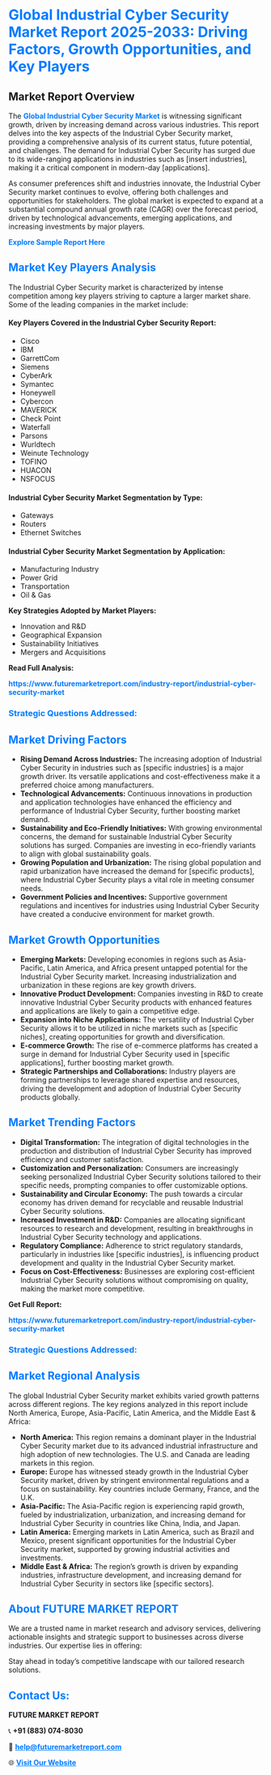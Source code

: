 <h1 style="color: #007BFF;">Global Industrial Cyber Security Market Report 2025-2033: Driving Factors, Growth Opportunities, and Key Players</h1>

<section id="overview">
<h2>Market Report Overview</h2>
<p>The <a href="https://www.futuremarketreport.com/industry-report/industrial-cyber-security-market" style="color: #007BFF; text-decoration: none;"><strong>Global Industrial Cyber Security Market</strong></a> is witnessing significant growth, driven by increasing demand across various industries. This report delves into the key aspects of the Industrial Cyber Security market, providing a comprehensive analysis of its current status, future potential, and challenges. The demand for Industrial Cyber Security has surged due to its wide-ranging applications in industries such as [insert industries], making it a critical component in modern-day [applications].</p>
<p>As consumer preferences shift and industries innovate, the Industrial Cyber Security market continues to evolve, offering both challenges and opportunities for stakeholders. The global market is expected to expand at a substantial compound annual growth rate (CAGR) over the forecast period, driven by technological advancements, emerging applications, and increasing investments by major players.</p>
</section>

<section id="overview">
<p><a href="https://www.futuremarketreport.com/request-sample/reportId=104202" style="color: #007BFF; text-decoration: none;"><strong>Explore Sample Report Here</strong></a></p>
</section>

<section id="key-players">
<h2 style="color: #007BFF;">Market Key Players Analysis</h2>
<p>The Industrial Cyber Security market is characterized by intense competition among key players striving to capture a larger market share. Some of the leading companies in the market include:</p>
<h4>Key Players Covered in the Industrial Cyber Security Report:</h4>
<ul><li>Cisco</li><li>IBM</li><li>GarrettCom</li><li>Siemens</li><li>CyberArk</li><li>Symantec</li><li>Honeywell</li><li>Cybercon</li><li>MAVERICK</li><li>Check Point</li><li>Waterfall</li><li>Parsons</li><li>Wurldtech</li><li>Weinute Technology</li><li>TOFINO</li><li>HUACON</li><li>NSFOCUS</li></ul>
<h4>Industrial Cyber Security Market Segmentation by Type:</h4>
<ul><li>Gateways</li><li>Routers</li><li>Ethernet Switches</li></ul>

<h4>Industrial Cyber Security Market Segmentation by Application:</h4>
<ul><li>Manufacturing Industry</li><li>Power Grid</li><li>Transportation</li><li>Oil &amp; Gas</li></ul>
<p><strong>Key Strategies Adopted by Market Players:</strong></p>
<ul>
<li>Innovation and R&D</li>
<li>Geographical Expansion</li>
<li>Sustainability Initiatives</li>
<li>Mergers and Acquisitions</li>
</ul>
</section>

<section>
<p><strong>Read Full Analysis: </strong></p><a href="https://www.futuremarketreport.com/industry-report/industrial-cyber-security-market" style="color: #007BFF; text-decoration: none;"><strong>https://www.futuremarketreport.com/industry-report/industrial-cyber-security-market</strong></a>
<h3 style="color: #007BFF;">Strategic Questions Addressed:</h3>
</section>

<section id="driving-factors">
<h2 style="color: #007BFF;">Market Driving Factors</h2>
<ul>
<li><strong>Rising Demand Across Industries:</strong> The increasing adoption of Industrial Cyber Security in industries such as [specific industries] is a major growth driver. Its versatile applications and cost-effectiveness make it a preferred choice among manufacturers.</li>
<li><strong>Technological Advancements:</strong> Continuous innovations in production and application technologies have enhanced the efficiency and performance of Industrial Cyber Security, further boosting market demand.</li>
<li><strong>Sustainability and Eco-Friendly Initiatives:</strong> With growing environmental concerns, the demand for sustainable Industrial Cyber Security solutions has surged. Companies are investing in eco-friendly variants to align with global sustainability goals.</li>
<li><strong>Growing Population and Urbanization:</strong> The rising global population and rapid urbanization have increased the demand for [specific products], where Industrial Cyber Security plays a vital role in meeting consumer needs.</li>
<li><strong>Government Policies and Incentives:</strong> Supportive government regulations and incentives for industries using Industrial Cyber Security have created a conducive environment for market growth.</li>
</ul>
</section>

<section id="growth-opportunities">
<h2 style="color: #007BFF;">Market Growth Opportunities</h2>
<ul>
<li><strong>Emerging Markets:</strong> Developing economies in regions such as Asia-Pacific, Latin America, and Africa present untapped potential for the Industrial Cyber Security market. Increasing industrialization and urbanization in these regions are key growth drivers.</li>
<li><strong>Innovative Product Development:</strong> Companies investing in R&D to create innovative Industrial Cyber Security products with enhanced features and applications are likely to gain a competitive edge.</li>
<li><strong>Expansion into Niche Applications:</strong> The versatility of Industrial Cyber Security allows it to be utilized in niche markets such as [specific niches], creating opportunities for growth and diversification.</li>
<li><strong>E-commerce Growth:</strong> The rise of e-commerce platforms has created a surge in demand for Industrial Cyber Security used in [specific applications], further boosting market growth.</li>
<li><strong>Strategic Partnerships and Collaborations:</strong> Industry players are forming partnerships to leverage shared expertise and resources, driving the development and adoption of Industrial Cyber Security products globally.</li>
</ul>
</section>

<section id="trending-factors">
<h2 style="color: #007BFF;">Market Trending Factors</h2>
<ul>
<li><strong>Digital Transformation:</strong> The integration of digital technologies in the production and distribution of Industrial Cyber Security has improved efficiency and customer satisfaction.</li>
<li><strong>Customization and Personalization:</strong> Consumers are increasingly seeking personalized Industrial Cyber Security solutions tailored to their specific needs, prompting companies to offer customizable options.</li>
<li><strong>Sustainability and Circular Economy:</strong> The push towards a circular economy has driven demand for recyclable and reusable Industrial Cyber Security solutions.</li>
<li><strong>Increased Investment in R&D:</strong> Companies are allocating significant resources to research and development, resulting in breakthroughs in Industrial Cyber Security technology and applications.</li>
<li><strong>Regulatory Compliance:</strong> Adherence to strict regulatory standards, particularly in industries like [specific industries], is influencing product development and quality in the Industrial Cyber Security market.</li>
<li><strong>Focus on Cost-Effectiveness:</strong> Businesses are exploring cost-efficient Industrial Cyber Security solutions without compromising on quality, making the market more competitive.</li>
</ul>
</section>

<section>
<p><strong>Get Full Report: </strong></p><a href="https://www.futuremarketreport.com/industry-report/industrial-cyber-security-market" style="color: #007BFF; text-decoration: none;"><strong>https://www.futuremarketreport.com/industry-report/industrial-cyber-security-market</strong></a>
<h3 style="color: #007BFF;">Strategic Questions Addressed:</h3>
</section>


<section id="regional-analysis">
<h2 style="color: #007BFF;">Market Regional Analysis</h2>
<p>The global Industrial Cyber Security market exhibits varied growth patterns across different regions. The key regions analyzed in this report include North America, Europe, Asia-Pacific, Latin America, and the Middle East & Africa:</p>
<ul>
<li><strong>North America:</strong> This region remains a dominant player in the Industrial Cyber Security market due to its advanced industrial infrastructure and high adoption of new technologies. The U.S. and Canada are leading markets in this region.</li>
<li><strong>Europe:</strong> Europe has witnessed steady growth in the Industrial Cyber Security market, driven by stringent environmental regulations and a focus on sustainability. Key countries include Germany, France, and the U.K.</li>
<li><strong>Asia-Pacific:</strong> The Asia-Pacific region is experiencing rapid growth, fueled by industrialization, urbanization, and increasing demand for Industrial Cyber Security in countries like China, India, and Japan.</li>
<li><strong>Latin America:</strong> Emerging markets in Latin America, such as Brazil and Mexico, present significant opportunities for the Industrial Cyber Security market, supported by growing industrial activities and investments.</li>
<li><strong>Middle East & Africa:</strong> The region’s growth is driven by expanding industries, infrastructure development, and increasing demand for Industrial Cyber Security in sectors like [specific sectors].</li>
</ul>
</section>

<footer>
<h2 style="color: #007BFF;">About FUTURE MARKET REPORT</h2>
<p>We are a trusted name in market research and advisory services, delivering actionable insights and strategic support to businesses across diverse industries. Our expertise lies in offering:</p>

<p>Stay ahead in today’s competitive landscape with our tailored research solutions.</p>

<h2 style="color: #007BFF;">Contact Us:</h2>
<p><strong>FUTURE MARKET REPORT</strong></p>
<p>📞 <strong>+91 (883) 074-8030</strong></p>
<p>📧 <strong><a href="mailto:help@futuremarketreport.com" style="color: #007BFF;">help@futuremarketreport.com</a></strong></p>
<p>🌐 <strong><a href="https://www.futuremarketreport.com/" style="color: #007BFF;">Visit Our Website</a></strong></p>
</footer>